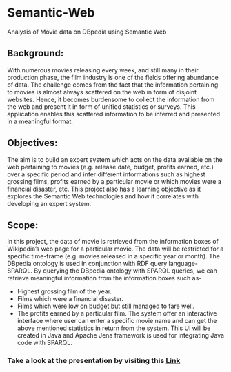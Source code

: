 # Semantic-Web
Analysis of Movie data on DBpedia using Semantic Web
## Background: 
With numerous movies releasing every week, and still many in their production phase, the film industry is one of the fields offering abundance of data. The challenge comes from the fact that the information pertaining to movies is almost always scattered on the web in form of disjoint websites. Hence, it becomes burdensome to collect the information from the web and present it in form of unified statistics or surveys. This application enables this scattered information to be inferred and presented in a meaningful format.
## Objectives: 
The aim is to build an expert system which acts on the data available on the web pertaining to movies (e.g. release date, budget, profits earned, etc.) over a specific period and infer different informations such as highest grossing films, profits earned by a particular movie or which movies were a financial disaster, etc. This project also has a learning objective as it explores the Semantic Web technologies and how it correlates with developing an expert system.	 	
## Scope: 
In this project, the data of movie is retrieved from the information boxes of Wikipedia’s web page for a particular movie. The data will be restricted for a specific time-frame (e.g. movies released in a specific year or month). The DBpedia ontology is used in conjunction with RDF query language- SPARQL.
By querying the DBpedia ontology with SPARQL queries, we can retrieve meaningful information from the information boxes such as- 
* Highest grossing film of the year.
* Films which were a financial disaster.
* Films which were low on budget but still managed to fare well.
* The profits earned by a particular film.
The system offer an interactive interface where user can enter a specific movie name and can get the above mentioned statistics in return from the system. This UI will be created in Java and Apache Jena framework is used for integrating Java code with SPARQL.
### Take a look at the presentation by visiting this [Link](https://docs.google.com/presentation/d/1TFMww6WFOuVQgt4iiTtjEfW6kPzNXoP_xwXHMlg-rKI/edit?usp=sharing) ###
